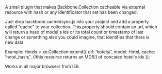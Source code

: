 A small plugin that makes Backbone.Collection cacheable via external resource with hash or any identificator that set has been changed.

Just drop backbone.cachedsync.js into your project and add a property called "cache" to your collection. This property should contain an url, which will return a haso of model's ids or its total count or timestamp of last change or something else you could imagine, that identifies that there is new data.

Example:
    Hotels = xo.Collection.extend({
        url: 'hotels/',
        model: Hotel,
        cache: 'hotel_hash/', //this resourse returns an MD5() of concated hotel's ids
    });

Works in all major browsers from IE8.